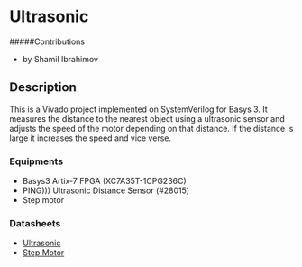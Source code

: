 # Ultrasonic
#####Contributions
* by Shamil Ibrahimov
## Description
This is a Vivado project implemented on SystemVerilog for Basys 3. It measures the distance to the nearest object using a ultrasonic sensor
and adjusts the speed of the motor depending on that distance. If the distance is large it increases the speed and vice verse.

### Equipments
* Basys3 Artix-7 FPGA (XC7A35T-1CPG236C)
* PING))) Ultrasonic Distance Sensor (#28015)
* Step motor

### Datasheets
* [Ultrasonic](https://www.parallax.com/sites/default/files/downloads/28015-PING-Sensor-Product-Guide-v2.0.pdf)
* [Step Motor](https://1drv.ms/u/s!AmP4heXg5XSCgohrIdhWIrLSdW_ubg)
